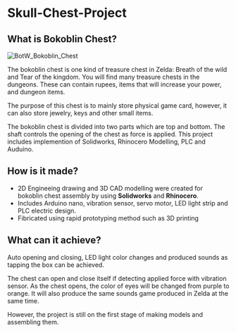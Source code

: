 # Skull-Chest-Project
## What is Bokoblin Chest?
![BotW_Bokoblin_Chest](https://github.com/oho66/Skull-chest/assets/139896485/c3bee7c5-54e0-42ea-8230-3139d6c37c59)

The bokoblin chest is one kind of treasure chest in Zelda: Breath of the wild and Tear of the kingdom. You will find many treasure chests in the dungeons. 
These can contain rupees, items that will increase your power, and dungeon items. 

The purpose of this chest is to mainly store physical game card, however, it can also store jewelry, keys and other small items.

The bokoblin chest is divided into two parts which are top and bottom. The shaft controls the opening of the chest as force is applied. This project includes implemention of Solidworks, Rhinocero Modelling, PLC and Auduino. 

## How is it made?
- 2D Engineeing drawing and 3D CAD modelling were created for bokoblin chest assembly by using **Solidworks** and **Rhinocero**.
- Includes Arduino nano, vibration sensor, servo motor, LED light strip and PLC electric design.
- Fibricated using rapid prototyping method such as 3D printing

## What can it achieve?
Auto opening and closing, LED light color changes and produced sounds as tapping the box can be achieved. 

The chest can open and close itself if detecting applied force with vibration sensor. As the chest opens, the color of eyes will be changed from purple to orange. It will also produce the same sounds game produced in Zelda at the same time.

However, the project is still on the first stage of making models and assembling them. 
